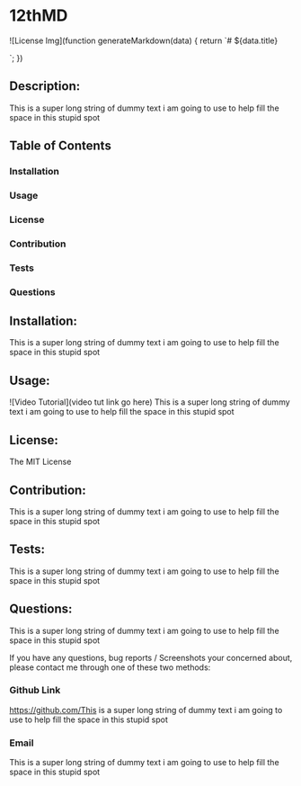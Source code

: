 
# 12thMD
![License Img](function generateMarkdown(data) {
  return `# ${data.title}

`;
})
## Description:
This is a super long string of dummy text i am going to use to help fill the space in this stupid spot

## Table of Contents
### Installation
### Usage
### License
### Contribution
### Tests
### Questions

## Installation:
This is a super long string of dummy text i am going to use to help fill the space in this stupid spot

## Usage:
![Video Tutorial](video tut link go here)
This is a super long string of dummy text i am going to use to help fill the space in this stupid spot

## License:
The MIT License

## Contribution:
This is a super long string of dummy text i am going to use to help fill the space in this stupid spot

## Tests:
This is a super long string of dummy text i am going to use to help fill the space in this stupid spot

## Questions:
This is a super long string of dummy text i am going to use to help fill the space in this stupid spot

If you have any questions, bug reports / Screenshots your concerned about,
please contact me through one of these two methods:

### Github Link
https://github.com/This is a super long string of dummy text i am going to use to help fill the space in this stupid spot

### Email
This is a super long string of dummy text i am going to use to help fill the space in this stupid spot